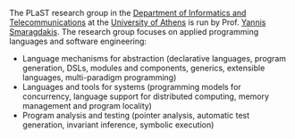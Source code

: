 The PLaST research group in the
[Department of Informatics and Telecommunications](http://www.di.uoa.gr)
at the [University of Athens](http://www.uoa.gr) is run by
Prof. [Yannis Smaragdakis](https://yanniss.github.io/). The research
group focuses on applied programming languages and software
engineering:

* Language mechanisms for abstraction (declarative languages, program
  generation, DSLs, modules and components, generics, extensible
  languages, multi-paradigm programming)
* Languages and tools for systems (programming models for concurrency,
  language support for distributed computing, memory management and
  program locality)
* Program analysis and testing (pointer analysis, automatic test
  generation, invariant inference, symbolic execution)
